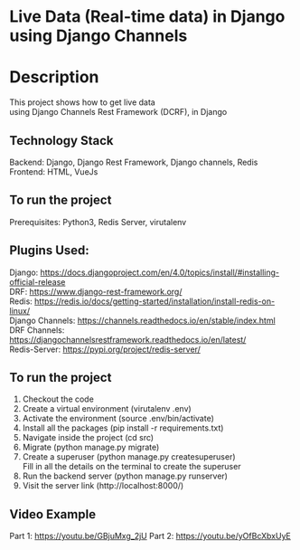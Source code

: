 # Live Data (Real-time data) in Django using Django Channels

# Description
This project shows how to get live data <br />
using Django Channels Rest Framework (DCRF), in Django

## Technology Stack
Backend: Django, Django Rest Framework, Django channels, Redis<br />
Frontend: HTML, VueJs


## To run the project
Prerequisites: Python3, Redis Server, virutalenv

## Plugins Used:
Django: https://docs.djangoproject.com/en/4.0/topics/install/#installing-official-release<br />
DRF: https://www.django-rest-framework.org/<br />
Redis: https://redis.io/docs/getting-started/installation/install-redis-on-linux/<br />
Django Channels: https://channels.readthedocs.io/en/stable/index.html<br />
DRF Channels: https://djangochannelsrestframework.readthedocs.io/en/latest/<br />
Redis-Server: https://pypi.org/project/redis-server/

## To run the project
1. Checkout the code
2. Create a virtual environment (virutalenv .env)
3. Activate the environment (source .env/bin/activate)
4. Install all the packages (pip install -r requirements.txt)
5. Navigate inside the project (cd src)
6. Migrate (python manage.py migrate)
7. Create a superuser (python manage.py createsuperuser) <br />
   Fill in all the details on the terminal to create the superuser
8. Run the backend server (python manage.py runserver)
9. Visit the server link (http://localhost:8000/)

## Video Example
Part 1: https://youtu.be/GBjuMxg_2jU
Part 2: https://youtu.be/yOfBcXbxUyE
